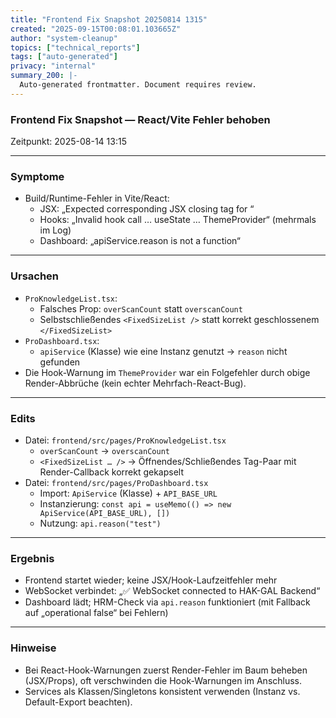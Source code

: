 ```yaml
---
title: "Frontend Fix Snapshot 20250814 1315"
created: "2025-09-15T00:08:01.103665Z"
author: "system-cleanup"
topics: ["technical_reports"]
tags: ["auto-generated"]
privacy: "internal"
summary_200: |-
  Auto-generated frontmatter. Document requires review.
---
```


### Frontend Fix Snapshot — React/Vite Fehler behoben

Zeitpunkt: 2025-08-14 13:15

---

### Symptome
- Build/Runtime-Fehler in Vite/React:
  - JSX: „Expected corresponding JSX closing tag for <FixedSizeList>“
  - Hooks: „Invalid hook call … useState … ThemeProvider“ (mehrmals im Log)
  - Dashboard: „apiService.reason is not a function“

---

### Ursachen
- `ProKnowledgeList.tsx`:
  - Falsches Prop: `overScanCount` statt `overscanCount`
  - Selbstschließendes `<FixedSizeList />` statt korrekt geschlossenem `</FixedSizeList>`
- `ProDashboard.tsx`:
  - `apiService` (Klasse) wie eine Instanz genutzt → `reason` nicht gefunden
- Die Hook-Warnung im `ThemeProvider` war ein Folgefehler durch obige Render-Abbrüche (kein echter Mehrfach-React-Bug).

---

### Edits
- Datei: `frontend/src/pages/ProKnowledgeList.tsx`
  - `overScanCount` → `overscanCount`
  - `<FixedSizeList … />` → Öffnendes/Schließendes Tag-Paar mit Render-Callback korrekt gekapselt
- Datei: `frontend/src/pages/ProDashboard.tsx`
  - Import: `ApiService` (Klasse) + `API_BASE_URL`
  - Instanzierung: `const api = useMemo(() => new ApiService(API_BASE_URL), [])`
  - Nutzung: `api.reason("test")`

---

### Ergebnis
- Frontend startet wieder; keine JSX/Hook-Laufzeitfehler mehr
- WebSocket verbindet: „✅ WebSocket connected to HAK-GAL Backend“
- Dashboard lädt; HRM-Check via `api.reason` funktioniert (mit Fallback auf „operational false“ bei Fehlern)

---

### Hinweise
- Bei React-Hook-Warnungen zuerst Render-Fehler im Baum beheben (JSX/Props), oft verschwinden die Hook-Warnungen im Anschluss.
- Services als Klassen/Singletons konsistent verwenden (Instanz vs. Default-Export beachten).


